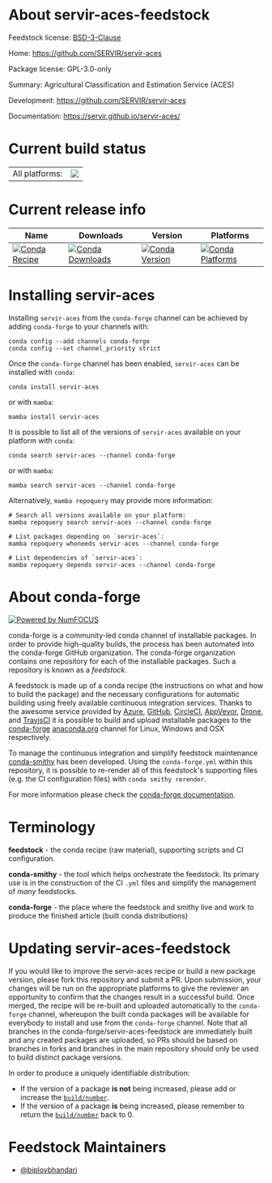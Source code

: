 About servir-aces-feedstock
===========================

Feedstock license: [BSD-3-Clause](https://github.com/conda-forge/servir-aces-feedstock/blob/main/LICENSE.txt)

Home: https://github.com/SERVIR/servir-aces

Package license: GPL-3.0-only

Summary: Agricultural Classification and Estimation Service (ACES)

Development: https://github.com/SERVIR/servir-aces

Documentation: https://servir.github.io/servir-aces/

Current build status
====================


<table><tr><td>All platforms:</td>
    <td>
      <a href="https://dev.azure.com/conda-forge/feedstock-builds/_build/latest?definitionId=22352&branchName=main">
        <img src="https://dev.azure.com/conda-forge/feedstock-builds/_apis/build/status/servir-aces-feedstock?branchName=main">
      </a>
    </td>
  </tr>
</table>

Current release info
====================

| Name | Downloads | Version | Platforms |
| --- | --- | --- | --- |
| [![Conda Recipe](https://img.shields.io/badge/recipe-servir--aces-green.svg)](https://anaconda.org/conda-forge/servir-aces) | [![Conda Downloads](https://img.shields.io/conda/dn/conda-forge/servir-aces.svg)](https://anaconda.org/conda-forge/servir-aces) | [![Conda Version](https://img.shields.io/conda/vn/conda-forge/servir-aces.svg)](https://anaconda.org/conda-forge/servir-aces) | [![Conda Platforms](https://img.shields.io/conda/pn/conda-forge/servir-aces.svg)](https://anaconda.org/conda-forge/servir-aces) |

Installing servir-aces
======================

Installing `servir-aces` from the `conda-forge` channel can be achieved by adding `conda-forge` to your channels with:

```
conda config --add channels conda-forge
conda config --set channel_priority strict
```

Once the `conda-forge` channel has been enabled, `servir-aces` can be installed with `conda`:

```
conda install servir-aces
```

or with `mamba`:

```
mamba install servir-aces
```

It is possible to list all of the versions of `servir-aces` available on your platform with `conda`:

```
conda search servir-aces --channel conda-forge
```

or with `mamba`:

```
mamba search servir-aces --channel conda-forge
```

Alternatively, `mamba repoquery` may provide more information:

```
# Search all versions available on your platform:
mamba repoquery search servir-aces --channel conda-forge

# List packages depending on `servir-aces`:
mamba repoquery whoneeds servir-aces --channel conda-forge

# List dependencies of `servir-aces`:
mamba repoquery depends servir-aces --channel conda-forge
```


About conda-forge
=================

[![Powered by
NumFOCUS](https://img.shields.io/badge/powered%20by-NumFOCUS-orange.svg?style=flat&colorA=E1523D&colorB=007D8A)](https://numfocus.org)

conda-forge is a community-led conda channel of installable packages.
In order to provide high-quality builds, the process has been automated into the
conda-forge GitHub organization. The conda-forge organization contains one repository
for each of the installable packages. Such a repository is known as a *feedstock*.

A feedstock is made up of a conda recipe (the instructions on what and how to build
the package) and the necessary configurations for automatic building using freely
available continuous integration services. Thanks to the awesome service provided by
[Azure](https://azure.microsoft.com/en-us/services/devops/), [GitHub](https://github.com/),
[CircleCI](https://circleci.com/), [AppVeyor](https://www.appveyor.com/),
[Drone](https://cloud.drone.io/welcome), and [TravisCI](https://travis-ci.com/)
it is possible to build and upload installable packages to the
[conda-forge](https://anaconda.org/conda-forge) [anaconda.org](https://anaconda.org/)
channel for Linux, Windows and OSX respectively.

To manage the continuous integration and simplify feedstock maintenance
[conda-smithy](https://github.com/conda-forge/conda-smithy) has been developed.
Using the ``conda-forge.yml`` within this repository, it is possible to re-render all of
this feedstock's supporting files (e.g. the CI configuration files) with ``conda smithy rerender``.

For more information please check the [conda-forge documentation](https://conda-forge.org/docs/).

Terminology
===========

**feedstock** - the conda recipe (raw material), supporting scripts and CI configuration.

**conda-smithy** - the tool which helps orchestrate the feedstock.
                   Its primary use is in the construction of the CI ``.yml`` files
                   and simplify the management of *many* feedstocks.

**conda-forge** - the place where the feedstock and smithy live and work to
                  produce the finished article (built conda distributions)


Updating servir-aces-feedstock
==============================

If you would like to improve the servir-aces recipe or build a new
package version, please fork this repository and submit a PR. Upon submission,
your changes will be run on the appropriate platforms to give the reviewer an
opportunity to confirm that the changes result in a successful build. Once
merged, the recipe will be re-built and uploaded automatically to the
`conda-forge` channel, whereupon the built conda packages will be available for
everybody to install and use from the `conda-forge` channel.
Note that all branches in the conda-forge/servir-aces-feedstock are
immediately built and any created packages are uploaded, so PRs should be based
on branches in forks and branches in the main repository should only be used to
build distinct package versions.

In order to produce a uniquely identifiable distribution:
 * If the version of a package **is not** being increased, please add or increase
   the [``build/number``](https://docs.conda.io/projects/conda-build/en/latest/resources/define-metadata.html#build-number-and-string).
 * If the version of a package **is** being increased, please remember to return
   the [``build/number``](https://docs.conda.io/projects/conda-build/en/latest/resources/define-metadata.html#build-number-and-string)
   back to 0.

Feedstock Maintainers
=====================

* [@biplovbhandari](https://github.com/biplovbhandari/)

